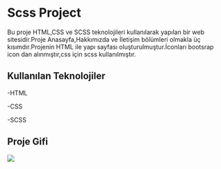 <h1>Scss Project</h1>

Bu proje HTML,CSS ve SCSS teknolojileri kullanılarak yapılan bir web sitesidir.Proje Anasayfa,Hakkımızda ve İletişim bölümleri olmakla üç kısımdır.Projenin HTML ile yapı sayfası oluşturulmuştur.İconları bootsrap icon dan alınmıştır,css için scss kullanılmıştır.
 
<h2>Kullanılan Teknolojiler</h2>
 
-HTML
  
-CSS 
   
-SCSS 
   
<h2>Proje Gifi</h2> 
   
<img src= "/images/Document-Profil-1-Microsoft_-Edge-2023-10-08-01-14-24.gif)"/>
